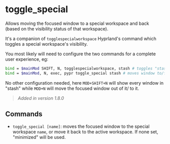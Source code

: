 # toggle_special

Allows moving the focused window to a special workspace and back (based on the visibility status of that workspace).

It's a companion of `togglespecialworkspace` Hyprland's command which toggles a special workspace's visibility.

You most likely will need to configure the two commands for a complete user experience, eg:

```bash
bind = $mainMod SHIFT, N, togglespecialworkspace, stash # toggles "stash" special workspace visibility
bind = $mainMod, N, exec, pypr toggle_special stash # moves window to/from the "stash" workspace
```

No other configuration needed, here `MOD+SHIFT+N` will show every window in "stash" while `MOD+N` will move the focused window out of it/ to it.

> _Added in version 1.8.0_

## Commands

- `toggle_special [name]`: moves the focused window to the special workspace `name`, or move it back to the active workspace.
    If none set, "minimized" will be used.

